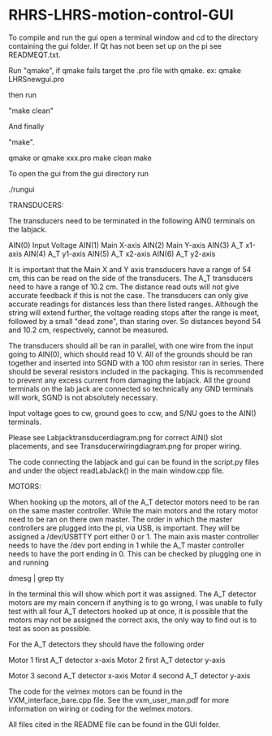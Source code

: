 # RHRS-LHRS-motion-control-GUI

To compile and run the gui open a terminal window and cd to the
directory containing the gui folder. If Qt has not been set up on the pi see READMEQT.txt.

Run "qmake", if qmake fails
target the .pro file with qmake. 
ex: qmake LHRSnewgui.pro

then run 

"make clean"

And finally 

"make". 


qmake  or qmake xxx.pro
make clean
make



To open the gui from the gui directory run


./rungui





TRANSDUCERS:

The transducers need to be terminated in the following AIN() terminals on the labjack. 

AIN(0) Input Voltage
AIN(1) Main X-axis
AIN(2) Main Y-axis
AIN(3) A_T x1-axis 
AIN(4) A_T y1-axis
AIN(5) A_T x2-axis
AIN(6) A_T y2-axis

It is important that the Main X and Y axis transducers have a range of 54 cm, this can be read on the side of the transducers. The A_T transducers need to have a range of 10.2 cm. The distance read outs will not give accurate feedback if this is not the case. The transducers can only give accurate readings for distances less than there listed ranges. Although the string will extend further, the voltage reading stops after the range is meet, followed by a small "dead zone", than staring over. So distances beyond 54 and 10.2 cm, respectively, cannot be measured.

The transducers should all be ran in parallel, with one wire from the input going to AIN(0), which should read 10 V. All of the grounds should be ran together and inserted into SGND with a 100 ohm resistor ran in series. There should be several resistors included in the packaging. This is recommended to prevent any excess current from damaging the labjack. All the ground terminals on the lab jack are connected so technically any GND terminals will work, SGND is not absolutely necessary. 

Input voltage goes to cw, ground goes to ccw, and S/NU goes to the AIN() terminals.

Please see Labjacktransducerdiagram.png for correct AIN() slot placements, and see Transducerwiringdiagram.png for proper wiring. 

The code connecting the labjack and gui can be found in the script.py files and under the object readLabJack() in the main window.cpp file. 


MOTORS:

When hooking up the motors, all of the A_T detector motors need to be ran on the same master controller. While the main motors and the rotary motor need to be ran on there own master. The order in which the master controllers are plugged into the pi, via USB, is important. They will be assigned a /dev/USBTTY port either 0 or 1. The main axis master controller needs to have the /dev port ending in 1 while the A_T master controller needs to have the port ending in 0. This can be checked by plugging one in and running
 
dmesg | grep tty

In the terminal this will show which port it was assigned. 
The A_T detector motors are my main concern if anything is to go wrong, I was unable to fully test with all four A_T detectors hooked up at once, it is possible that the motors may not be assigned the correct axis, the only way to find out is to test as soon as possible.

For the A_T detectors they should have the following order

Motor 1  first A_T detector x-axis 
Motor 2  first A_T detector y-axis

Motor 3  second A_T detector x-axis
Motor 4  second A_T detector y-axis

The code for the velmex motors can be found in the VXM_interface_bare.cpp file.
See the vxm_user_man.pdf for more information on wiring or coding for the welmex motors.

All files cited in the README file can be found in the GUI folder.
